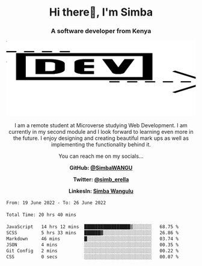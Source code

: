 
<h1 align="center"> Hi there👋, I'm Simba</h1>
<h3 align="center">A software developer from Kenya</h3>

<img src="/arrow-svgrepo-com.svg" margin="auto" width="100%" height="200px">


<p align="center">I am a remote student at Microverse studying Web Development. I am currently in my second module and I look forward to learning even more in the future. I enjoy designing and creating beautiful mark ups as well as implementing the functionality behind it.</p>

<p align="center">You can reach me on my socials... </p>

<div align="center">

__<p>  GitHub: [@SimbaWANGU](https://github.com/SimbaWANGU)__  </p>
__<p> Twitter: [@simb_erella](https://twitter.com/simb_erella)__ </p>
__<p> LinkesIn: [Simba Wangulu](https://www.linkedin.com/in/simba-wangulu/)__ </p>

</div>

<!--START_SECTION:waka-->

```text
From: 19 June 2022 - To: 26 June 2022

Total Time: 20 hrs 40 mins

JavaScript   14 hrs 12 mins  █████████████████▒░░░░░░░   68.75 %
SCSS         5 hrs 33 mins   ██████▓░░░░░░░░░░░░░░░░░░   26.86 %
Markdown     46 mins         █░░░░░░░░░░░░░░░░░░░░░░░░   03.74 %
JSON         4 mins          ░░░░░░░░░░░░░░░░░░░░░░░░░   00.35 %
Git Config   2 mins          ░░░░░░░░░░░░░░░░░░░░░░░░░   00.22 %
CSS          0 secs          ░░░░░░░░░░░░░░░░░░░░░░░░░   00.07 %
```

<!--END_SECTION:waka-->
